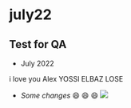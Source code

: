 # july22
## Test for QA
- July 2022

i love you Alex
YOSSI ELBAZ LOSE
- *Some changes* :smile: :smile: :smile:
![](https://www.wizcase.com/wp-content/uploads/2022/03/GitHub-Logo.png)
